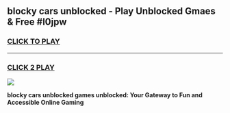 
## blocky cars unblocked - Play Unblocked Gmaes & Free #l0jpw
<h3>
<a href="https://news.freeplayer.one?title=blocky_cars_unblocked&ref=03M">CLICK TO PLAY</a></h3>
<hr>

<h3>
<a href="https://news.freeplayer.one?title=blocky_cars_unblocked&ref=03M">CLICK 2 PLAY</a>
  
</h3>

<a href="https://news.freeplayer.one?title=blocky_cars_unblocked&ref=03M"><img src="https://clearcache.store/games.png"></a>


**blocky cars unblocked games unblocked: Your Gateway to Fun and Accessible Online Gaming**
